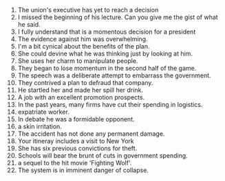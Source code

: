 1. The union's executive has yet to reach a decision
2. I missed the beginning of his lecture. Can you give me the gist of what he said.
3. I fully understand that is a momentous decision for a president
4. The evidence against him was overwhelming.
5. I'm a bit cynical about the benefits of the plan.
6. She could devine what he was thinking just by looking at him.
7. She uses her charm to manipulate people.
8. They began to lose momentum in the second half of the game.
9. The speech was a deliberate attempt to embarrass the government.
10. They contrived a plan to defraud that company.
11. He startled her and made her spill her drink.
12. A job with an excellent promotion prospects.
13. In the past years, many firms have cut their spending in logistics.
14. expatriate worker.
15. In debate he was a formidable opponent.
16. a skin irritation.
17. The accident has not done any permanent damage.
18. Your itineray includes a visit to New York
19. She has six previous convictions for theft.
20. Schools will bear the brunt of cuts in government spending.
21. a sequel to the hit movie 'Fighting Wolf'.
22. The system is in imminent danger of collapse.
